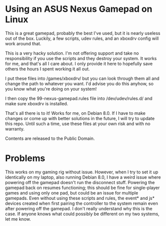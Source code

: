# Using an ASUS Nexus Gamepad on Linux

This is a great gamepad, probably the best I've used, but it is nearly useless out of the box. Luckily, a few scripts, udev rules, and an xboxdrv config will work around that.

This is a very hacky solution. I'm not offering support and take no responsibility if you use the scripts and they destroy your system. It works for me, and that's all I care about. I only provide it here to hopefully save others the hours I spent working it all out.

I put these files into /games/xboxdrv/ but you can look through them all and change the path to whatever you want. I'd advise you do this anyhow, so you know what you're doing on your system!

I then copy the 99-nexus-gamepad.rules file into /dev/udev/rules.d/ and make sure xboxdrv is installed.

That's all there is to it! Works for me, on Debian 8.0. If I have to make changes or come up with better solutions in the future, I will try to update this repo. Until such a time, use these files at your own risk and with no warranty.

Contents are released to the Public Domain.

# Problems

This works on my gaming rig without issue. However, when I try to set it up identically on my laptop, also running Debian 8.0, I have a weird issue where powering off the gamepad doesn't run the disconnect stuff. Powering the gamepad back on resumes functioning; this should be fine for single-player games and using only one pad, but could be an issue for multiple gamepads. Even without using these scripts and rules, the event* and js* devices created when first pairing the controller to the system remain even after powering off the gamepad. I don't really understand why this is the case. If anyone knows what could possibly be different on my two systems, let me know.
